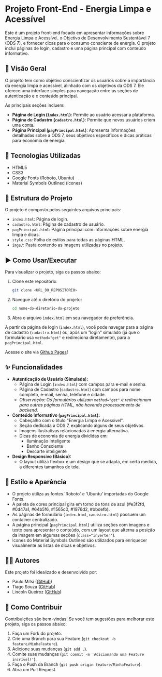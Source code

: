 # Projeto Front-End - Energia Limpa e Acessível

Este é um projeto front-end focado em apresentar informações sobre Energia Limpa e Acessível, o Objetivo de Desenvolvimento Sustentável 7 (ODS 7), e fornecer dicas para o consumo consciente de energia. O projeto inclui páginas de login, cadastro e uma página principal com conteúdo informativo.


## 🌟 Visão Geral

O projeto tem como objetivo conscientizar os usuários sobre a importância da energia limpa e acessível, alinhado com os objetivos da ODS 7. Ele oferece uma interface simples para navegação entre as seções de autenticação e o conteúdo principal.

As principais seções incluem:
* **Página de Login (`index.html`)**: Permite ao usuário acessar a plataforma.
* **Página de Cadastro (`cadastro.html`)**: Permite que novos usuários criem uma conta.
* **Página Principal (`pagPrincipal.html`)**: Apresenta informações detalhadas sobre a ODS 7, seus objetivos específicos e dicas práticas para economia de energia.


## 🚀 Tecnologias Utilizadas

* HTML5
* CSS3
* Google Fonts (Roboto, Ubuntu)
* Material Symbols Outlined (ícones)

## 📂 Estrutura do Projeto

O projeto é composto pelos seguintes arquivos principais:

* `index.html`: Página de login.
* `cadastro.html`: Página de cadastro de usuário.
* `pagPrincipal.html`: Página principal com informações sobre energia limpa e dicas.
* `style.css`: Folha de estilos para todas as páginas HTML.
* `imgs/`: Pasta contendo as imagens utilizadas no projeto.

## ▶️ Como Usar/Executar

Para visualizar o projeto, siga os passos abaixo:

1.  Clone este repositório:
    ```bash
    git clone <URL_DO_REPOSITORIO>
    ```
2.  Navegue até o diretório do projeto:
    ```bash
    cd nome-do-diretorio-do-projeto
    ```
3.  Abra o arquivo `index.html` em seu navegador de preferência.

A partir da página de login (`index.html`), você pode navegar para a página de cadastro (`cadastro.html`) ou, após um "login" simulado (já que o formulário usa `method="get"` e redireciona diretamente), para a `pagPrincipal.html`.

Acesse o site via [Github Pages](https://paulomitsi.github.io/Projeto-front-end/)! 

## ✨ Funcionalidades

* **Autenticação de Usuário (Simulada):**
    * Página de Login (`index.html`) com campos para e-mail e senha.
    * Página de Cadastro (`cadastro.html`) com campos para nome completo, e-mail, senha, telefone e cidade.
    * *Observação: Os formulários utilizam `method="get"` e redirecionam para outras páginas HTML, não havendo processamento de backend.*
* **Conteúdo Informativo (`pagPrincipal.html`):**
    * Cabeçalho com o título "Energia Limpa e Acessível".
    * Seção dedicada à ODS 7, explicando alguns de seus objetivos.
    * Imagens ilustrativas relacionadas à energia alternativa.
    * Dicas de economia de energia divididas em:
        * Iluminação Inteligente
        * Banho Consciente
        * Descarte inteligente
* **Design Responsivo (Básico):**
    * O layout utiliza flexbox e um design que se adapta, em certa medida, a diferentes tamanhos de tela.

## 🎨 Estilo e Aparência

* O projeto utiliza as fontes 'Roboto' e 'Ubuntu' importadas do Google Fonts.
* A paleta de cores principal gira em torno de tons de azul (#e3f2fd, #0d47a1, #64b5f6, #1565c0, #1976d2, #bbdefb).
* As páginas de formulário (`index.html`, `cadastro.html`) possuem um container centralizado.
* A página principal (`pagPrincipal.html`) utiliza seções com imagens e texto para apresentar o conteúdo, com um layout que alterna a posição da imagem em algumas seções (`class="inverter"`).
* Ícones do Material Symbols Outlined são utilizados para enriquecer visualmente as listas de dicas e objetivos.

## 👨‍💻 Autores

Este projeto foi idealizado e desenvolvido por:

* Paulo Mitsi ([GitHub](https://paulomitsi.github.io/))
* Tiago Souza ([GitHub](https://github.com/tiagomsouzac))
* Lincoln Queiroz ([GitHub](https://github.com/lincolnqueirozt))

## 🤝 Como Contribuir

Contribuições são bem-vindas! Se você tem sugestões para melhorar este projeto, siga os passos abaixo:

1.  Faça um Fork do projeto.
2.  Crie uma Branch para sua Feature (`git checkout -b feature/MinhaFeature`).
3.  Adicione suas mudanças (`git add .`).
4.  Comite suas mudanças (`git commit -m 'Adicionando uma Feature incrível!'`).
5.  Faça o Push da Branch (`git push origin feature/MinhaFeature`).
6.  Abra um Pull Request.

